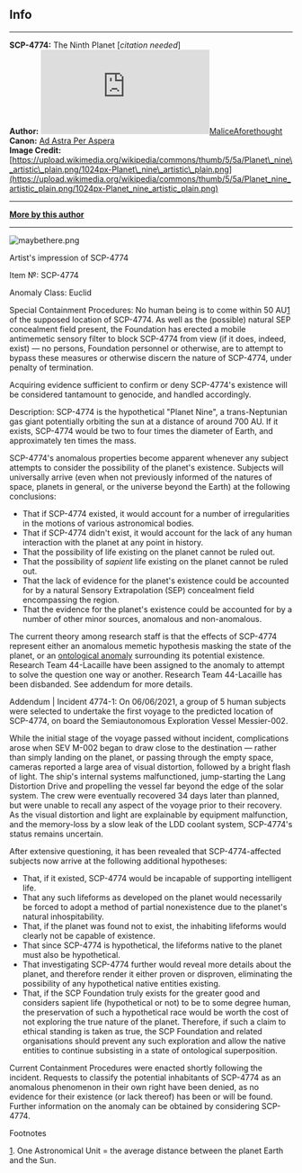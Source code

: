 Info
----

* * *

**SCP-4774:** The Ninth Planet \[_citation needed_\]  
**Author:** [![MaliceAforethought](http://www.wikidot.com/avatar.php?userid=2902864&amp;size=small&amp;timestamp=1601928131)](http://www.wikidot.com/user:info/maliceaforethought)[MaliceAforethought](http://www.wikidot.com/user:info/maliceaforethought)  
**Canon:** [Ad Astra Per Aspera](http://scp-wiki.wikidot.com/system:page-tags/tag/ad-astra#pages)  
**Image Credit:** [https://upload.wikimedia.org/wikipedia/commons/thumb/5/5a/Planet\_nine\_artistic\_plain.png/1024px-Planet\_nine\_artistic\_plain.png](https://upload.wikimedia.org/wikipedia/commons/thumb/5/5a/Planet_nine_artistic_plain.png/1024px-Planet_nine_artistic_plain.png)

* * *

**[More by this author](http://scp-wiki.wikidot.com/maliceaf-author-ght)**

* * *

![maybethere.png](http://scp-wiki.wdfiles.com/local--files/scp-4774/maybethere.png)

Artist's impression of SCP-4774

Item №: SCP-4774

Anomaly Class: Euclid

Special Containment Procedures: No human being is to come within 50 AU[1](javascript:;) of the supposed location of SCP-4774. As well as the (possible) natural SEP concealment field present, the Foundation has erected a mobile antimemetic sensory filter to block SCP-4774 from view (if it does, indeed, exist) — no persons, Foundation personnel or otherwise, are to attempt to bypass these measures or otherwise discern the nature of SCP-4774, under penalty of termination.

Acquiring evidence sufficient to confirm or deny SCP-4774's existence will be considered tantamount to genocide, and handled accordingly.

Description: SCP-4774 is the hypothetical "Planet Nine", a trans-Neptunian gas giant potentially orbiting the sun at a distance of around 700 AU. If it exists, SCP-4774 would be two to four times the diameter of Earth, and approximately ten times the mass.

SCP-4774's anomalous properties become apparent whenever any subject attempts to consider the possibility of the planet's existence. Subjects will universally arrive (even when not previously informed of the natures of space, planets in general, or the universe beyond the Earth) at the following conclusions:

*   That if SCP-4774 existed, it would account for a number of irregularities in the motions of various astronomical bodies.
*   That if SCP-4774 didn't exist, it would account for the lack of any human interaction with the planet at any point in history.
*   That the possibility of life existing on the planet cannot be ruled out.
*   That the possibility of _sapient_ life existing on the planet cannot be ruled out.
*   That the lack of evidence for the planet's existence could be accounted for by a natural Sensory Extrapolation (SEP) concealment field encompassing the region.
*   That the evidence for the planet's existence could be accounted for by a number of other minor sources, anomalous and non-anomalous.

The current theory among research staff is that the effects of SCP-4774 represent either an anomalous memetic hypothesis masking the state of the planet, or an [ontological anomaly](/scp-4500) surrounding its potential existence. Research Team 44-Lacaille have been assigned to the anomaly to attempt to solve the question one way or another. Research Team 44-Lacaille has been disbanded. See addendum for more details.

Addendum | Incident 4774-1: On 06/06/2021, a group of 5 human subjects were selected to undertake the first voyage to the predicted location of SCP-4774, on board the Semiautonomous Exploration Vessel Messier-002.

While the initial stage of the voyage passed without incident, complications arose when SEV M-002 began to draw close to the destination — rather than simply landing on the planet, or passing through the empty space, cameras reported a large area of visual distortion, followed by a bright flash of light. The ship's internal systems malfunctioned, jump-starting the Lang Distortion Drive and propelling the vessel far beyond the edge of the solar system. The crew were eventually recovered 34 days later than planned, but were unable to recall any aspect of the voyage prior to their recovery. As the visual distortion and light are explainable by equipment malfunction, and the memory-loss by a slow leak of the LDD coolant system, SCP-4774's status remains uncertain.

After extensive questioning, it has been revealed that SCP-4774-affected subjects now arrive at the following additional hypotheses:

*   That, if it existed, SCP-4774 would be incapable of supporting intelligent life.
*   That any such lifeforms as developed on the planet would necessarily be forced to adopt a method of partial nonexistence due to the planet's natural inhospitability.
*   That, if the planet was found not to exist, the inhabiting lifeforms would clearly not be capable of existence.
*   That since SCP-4774 is hypothetical, the lifeforms native to the planet must also be hypothetical.
*   That investigating SCP-4774 further would reveal more details about the planet, and therefore render it either proven or disproven, eliminating the possibility of any hypothetical native entities existing.
*   That, if the SCP Foundation truly exists for the greater good and considers sapient life (hypothetical or not) to be to some degree human, the preservation of such a hypothetical race would be worth the cost of not exploring the true nature of the planet. Therefore, if such a claim to ethical standing is taken as true, the SCP Foundation and related organisations should prevent any such exploration and allow the native entities to continue subsisting in a state of ontological superposition.

Current Containment Procedures were enacted shortly following the incident. Requests to classify the potential inhabitants of SCP-4774 as an anomalous phenomenon in their own right have been denied, as no evidence for their existence (or lack thereof) has been or will be found. Further information on the anomaly can be obtained by considering SCP-4774.

Footnotes

[1](javascript:;). One Astronomical Unit = the average distance between the planet Earth and the Sun.